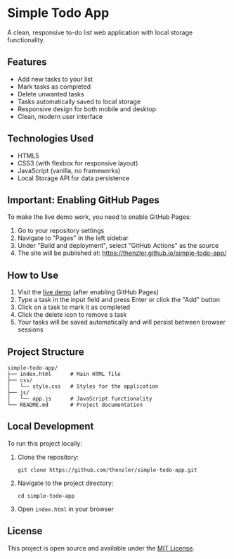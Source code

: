 # Simple Todo App

A clean, responsive to-do list web application with local storage functionality.

## Features

- Add new tasks to your list
- Mark tasks as completed
- Delete unwanted tasks
- Tasks automatically saved to local storage
- Responsive design for both mobile and desktop
- Clean, modern user interface

## Technologies Used

- HTML5
- CSS3 (with flexbox for responsive layout)
- JavaScript (vanilla, no frameworks)
- Local Storage API for data persistence

## Important: Enabling GitHub Pages

To make the live demo work, you need to enable GitHub Pages:

1. Go to your repository settings
2. Navigate to "Pages" in the left sidebar
3. Under "Build and deployment", select "GitHub Actions" as the source
4. The site will be published at: https://thenzler.github.io/simple-todo-app/

## How to Use

1. Visit the [live demo](https://thenzler.github.io/simple-todo-app/) (after enabling GitHub Pages)
2. Type a task in the input field and press Enter or click the "Add" button
3. Click on a task to mark it as completed
4. Click the delete icon to remove a task
5. Your tasks will be saved automatically and will persist between browser sessions

## Project Structure

```
simple-todo-app/
├── index.html      # Main HTML file
├── css/
│   └── style.css   # Styles for the application
├── js/
│   └── app.js      # JavaScript functionality
└── README.md       # Project documentation
```

## Local Development

To run this project locally:

1. Clone the repository:
   ```
   git clone https://github.com/thenzler/simple-todo-app.git
   ```
2. Navigate to the project directory:
   ```
   cd simple-todo-app
   ```
3. Open `index.html` in your browser

## License

This project is open source and available under the [MIT License](LICENSE).
